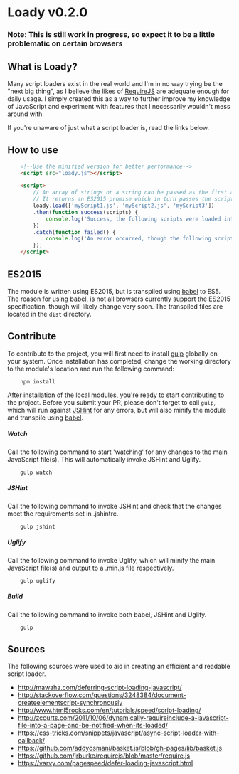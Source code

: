 # Loady v0.2.0

### Note: This is still work in progress, so expect it to be a little problematic on certain browsers

## What is Loady?

Many script loaders exist in the real world and I'm in no way trying be the "next big thing", as I believe the likes of [RequireJS](https://github.com/jrburke/requirejs) are adequate enough for daily usage. I simply created this as a way to further improve my knowledge of JavaScript and experiment with features that I necessarily wouldn't mess around with.

If you're unaware of just what a script loader is, read the links below.

## How to use

```html
    <!--Use the minified version for better performance-->
    <script src="loady.js"></script>

    <script>
        // An array of strings or a string can be passed as the first argument
        // It returns an ES2015 promise which in turn passes the scripts that were either successfully loaded or not
        loady.load(['myScript1.js', 'myScript2.js', 'myScript3'])
        .then(function success(scripts) {
            console.log('Success, the following scripts were loaded into the current document { %o }', scripts);
        })
        .catch(function failed() {
            console.log('An error occurred, though the following scripts were loaded into the current document { %o }', scripts);
        });
    </script>
```

## ES2015

The module is written using ES2015, but is transpiled using [babel](https://babeljs.io) to ES5. The reason for using [babel](https://babeljs.io), is not all browsers currently support the ES2015 specification, though will likely change very soon. The transpiled files are located in the `dist` directory.

## Contribute

To contribute to the project, you will first need to install [gulp](http://gulpjs.com) globally on your system. Once installation has completed, change the working directory to the module's location and run the following command:

```shell
    npm install
```

After installation of the local modules, you're ready to start contributing to the project. Before you submit your PR, please don't forget to call `gulp`, which will run against [JSHint](http://jshint.com) for any errors, but will also minify the module and transpile using [babel](https://babeljs.io).

##### Watch
Call the following command to start 'watching' for any changes to the main JavaScript file(s). This will automatically invoke JSHint and Uglify.
```shell
    gulp watch
```

##### JSHint
Call the following command to invoke JSHint and check that the changes meet the requirements set in .jshintrc.
```shell
    gulp jshint
```

##### Uglify
Call the following command to invoke Uglify, which will minify the main JavaScript file(s) and output to a .min.js file respectively.
```shell
    gulp uglify
```

##### Build
Call the following command to invoke both babel, JSHint and Uglify.
```shell
    gulp
```

## Sources

The following sources were used to aid in creating an efficient and readable script loader.

- http://mawaha.com/deferring-script-loading-javascript/
- http://stackoverflow.com/questions/3248384/document-createelementscript-synchronously
- http://www.html5rocks.com/en/tutorials/speed/script-loading/
- http://zcourts.com/2011/10/06/dynamically-requireinclude-a-javascript-file-into-a-page-and-be-notified-when-its-loaded/
- https://css-tricks.com/snippets/javascript/async-script-loader-with-callback/
- https://github.com/addyosmani/basket.js/blob/gh-pages/lib/basket.js
- https://github.com/jrburke/requirejs/blob/master/require.js
- https://varvy.com/pagespeed/defer-loading-javascript.html
